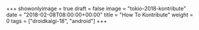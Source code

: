 +++
showonlyimage = true
draft = false
image = "tokio-2018-kontribute"
date = "2018-02-08T08:00:00+00:00"
title = "How To Kontribute"
weight = 0
tags = ["droidkaigi-18", "android"]
+++

